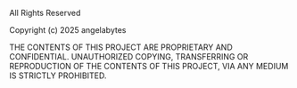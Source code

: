 All Rights Reserved

Copyright (c) 2025 angelabytes

THE CONTENTS OF THIS PROJECT ARE PROPRIETARY AND CONFIDENTIAL.
UNAUTHORIZED COPYING, TRANSFERRING OR REPRODUCTION OF THE CONTENTS OF THIS PROJECT, VIA ANY MEDIUM IS STRICTLY PROHIBITED.

